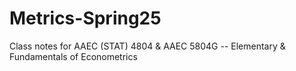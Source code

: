 # Metrics-Spring25
Class notes for AAEC (STAT) 4804 &amp; AAEC 5804G -- Elementary &amp; Fundamentals of Econometrics 
